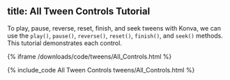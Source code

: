 title: All Tween Controls Tutorial
---

To play, pause, reverse, reset, finish, and seek tweens with Konva,
we can use the `play()`, `pause()`, `reverse()`, `reset()`, `finish()`, and `seek()` methods.
This tutorial demonstrates each control.

{% iframe /downloads/code/tweens/All_Controls.html %}

{% include_code All Tween Controls tweens/All_Controls.html %}
